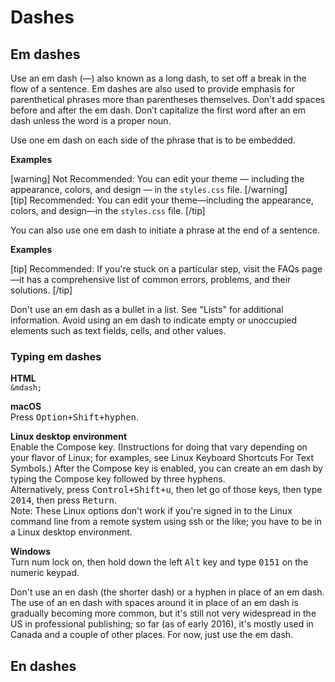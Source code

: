 # Dashes

## Em dashes

Use an em dash (—) also known as a long dash, to set off a break in the flow of a sentence. Em dashes are also used to provide emphasis for parenthetical phrases more than parentheses themselves. Don't add spaces before and after the em dash. Don’t capitalize the first word after an em dash unless the word is a proper noun.

Use one em dash on each side of the phrase that is to be embedded.

**Examples**  

[warning] Not Recommended: You can edit your theme — including the appearance, colors, and design — in the `styles.css` file.  [/warning]  
[tip] Recommended: You can edit your theme—including the appearance, colors, and design—in the `styles.css` file. [/tip]

You can also use one em dash to initiate a phrase at the end of a sentence.

**Examples**  

[tip] Recommended: If you're stuck on a particular step, visit the FAQs page—it has a comprehensive list of common errors, problems, and  their solutions. [/tip]

Don't use an em dash as a bullet in a list. See "Lists" for additional information. Avoid using an em dash to indicate empty or unoccupied elements such as text fields, cells, and other values.

### Typing em dashes

**HTML**  
``&mdash;``  

**macOS**  
Press <kbd>Option+Shift+hyphen</kbd>.  

**Linux desktop environment**  
Enable the Compose key. (Instructions for doing that vary depending on your flavor of Linux; for examples, see Linux Keyboard Shortcuts For Text Symbols.) After the Compose key is enabled, you can create an em dash by typing the Compose key followed by three hyphens.  
Alternatively, press <kbd>Control+Shift+u</kbd>, then let go of those keys, then type <kbd>2014</kbd>, then press <kbd>Return</kbd>.  
Note: These Linux options don't work if you're signed in to the Linux command line from a remote system using ssh or the like; you have to be in a Linux desktop environment.  

**Windows**  
Turn num lock on, then hold down the left <kbd>Alt</kbd> key and type <kbd>0151</kbd> on the numeric keypad.  

Don't use an en dash (the shorter dash) or a hyphen in place of an em dash. The use of an en dash with spaces around it in place of an em dash is gradually becoming more common, but it's still not very widespread in the US in professional publishing; so far (as of early 2016), it's mostly used in Canada and a couple of other places. For now, just use the em dash.

## En dashes
